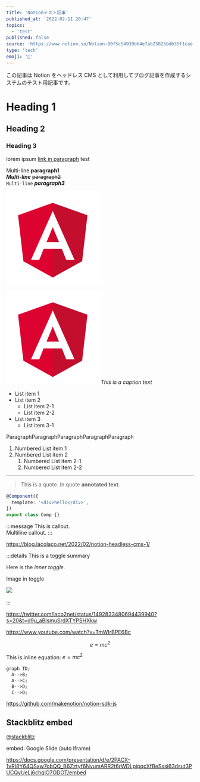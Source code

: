 ```yaml
---
title: 'Notionテスト記事'
published_at: '2022-02-11 20:47'
topics:
  - 'test'
published: false
source: 'https://www.notion.so/Notion-80f5c54939b64e7ab25825bdb35f1cae'
type: 'tech'
emoji: '📝'
---
```


この記事は Notion をヘッドレス CMS として利用してブログ記事を作成するシステムのテスト用記事です。

# Heading 1

## Heading 2

### Heading 3

lorem ipsum [link in paragraph](https://www.google.com) test

Multi-line **paragraph1**  
**_Multi-line_** ~~paragraph2~~  
`Multi-line` _**paragraph3**_

![](</images/notion-test-post/7b83dc98-a03f-425c-a4a1-df0fe492714b/angular_(1).png>)

![](</images/notion-test-post/193122c7-3622-4210-ad72-3ac7363e970c/angular_(1).png>)
_This is a caption text_

- List item 1
- List item 2
  - List item 2-1
  - List item 2-2
- List item 3
  - List item 3-1

ParagraphParagraphParagraphParagraphParagraph

1. Numbered List item 1
1. Numbered List item 2
   1. Numbered List item 2-1
   1. Numbered List item 2-2

---

> This is a quote. In quote **annotated text**.

```typescript
@Component({
  template: '<div>hello</div>',
})
export class Comp {}
```

:::message
This is callout.  
Multiline callout.
:::

https://blog.lacolaco.net/2022/02/notion-headless-cms-1/

:::details This is a toggle summary

Here is the _inner toggle._

Image in toggle

![](https://images.unsplash.com/photo-1619546813926-a78fa6372cd2?ixlib=rb-1.2.1&q=85&fm=jpg&crop=entropy&cs=srgb)

:::

https://twitter.com/laco2net/status/1492833480694439940?s=20&t=d9u_aBlsmuSrdXTYPSHXkw

https://www.youtube.com/watch?v=TmWIrBPE6Bc

$$
e=mc^2
$$

This is inline equation: $e=mc^2$

```mermaid
graph TD;
  A-->B;
  A-->C;
  B-->D;
  C-->D;
```

<!--table_of_contents-->
<!--{"object":"block","id":"c3906a6f-cd9c-4985-934a-c55aa0420747","parent":{"type":"page_id","page_id":"80f5c549-39b6-4e7a-b258-25bdb35f1cae"},"created_time":"2022-02-13T16:08:00.000Z","last_edited_time":"2022-02-13T16:08:00.000Z","created_by":{"object":"user","id":"f4f222d4-d508-405d-ba6c-da82ee26ee54"},"last_edited_by":{"object":"user","id":"f4f222d4-d508-405d-ba6c-da82ee26ee54"},"has_children":false,"archived":false,"type":"table_of_contents","table_of_contents":{"color":"gray"}}-->

<!--table-->
<!--{"object":"block","id":"5b6d8f1d-26f2-4754-8cb3-a66aa3b95544","parent":{"type":"page_id","page_id":"80f5c549-39b6-4e7a-b258-25bdb35f1cae"},"created_time":"2022-02-13T16:11:00.000Z","last_edited_time":"2022-02-13T16:11:00.000Z","created_by":{"object":"user","id":"f4f222d4-d508-405d-ba6c-da82ee26ee54"},"last_edited_by":{"object":"user","id":"f4f222d4-d508-405d-ba6c-da82ee26ee54"},"has_children":true,"archived":false,"type":"table","table":{"table_width":2,"has_column_header":false,"has_row_header":false},"children":[{"object":"block","id":"b65cbedb-317e-48d5-bcdb-03551b833885","parent":{"type":"block_id","block_id":"5b6d8f1d-26f2-4754-8cb3-a66aa3b95544"},"created_time":"2022-02-13T16:11:00.000Z","last_edited_time":"2022-02-13T16:11:00.000Z","created_by":{"object":"user","id":"f4f222d4-d508-405d-ba6c-da82ee26ee54"},"last_edited_by":{"object":"user","id":"f4f222d4-d508-405d-ba6c-da82ee26ee54"},"has_children":false,"archived":false,"type":"table_row","table_row":{"cells":[[{"type":"text","text":{"content":"0,0","link":null},"annotations":{"bold":false,"italic":false,"strikethrough":false,"underline":false,"code":false,"color":"default"},"plain_text":"0,0","href":null}],[{"type":"text","text":{"content":"0,1","link":null},"annotations":{"bold":false,"italic":false,"strikethrough":false,"underline":false,"code":false,"color":"default"},"plain_text":"0,1","href":null}]]}},{"object":"block","id":"58ae5509-56c5-4615-9c94-d1ff86d31337","parent":{"type":"block_id","block_id":"5b6d8f1d-26f2-4754-8cb3-a66aa3b95544"},"created_time":"2022-02-13T16:11:00.000Z","last_edited_time":"2022-02-13T16:11:00.000Z","created_by":{"object":"user","id":"f4f222d4-d508-405d-ba6c-da82ee26ee54"},"last_edited_by":{"object":"user","id":"f4f222d4-d508-405d-ba6c-da82ee26ee54"},"has_children":false,"archived":false,"type":"table_row","table_row":{"cells":[[{"type":"text","text":{"content":"1,0","link":null},"annotations":{"bold":false,"italic":false,"strikethrough":false,"underline":false,"code":false,"color":"default"},"plain_text":"1,0","href":null}],[{"type":"text","text":{"content":"1,1","link":null},"annotations":{"bold":false,"italic":false,"strikethrough":false,"underline":false,"code":false,"color":"default"},"plain_text":"1,1","href":null}]]}},{"object":"block","id":"30464eb2-6360-410f-9b84-8e21d0f43237","parent":{"type":"block_id","block_id":"5b6d8f1d-26f2-4754-8cb3-a66aa3b95544"},"created_time":"2022-02-13T16:11:00.000Z","last_edited_time":"2022-02-14T00:03:00.000Z","created_by":{"object":"user","id":"f4f222d4-d508-405d-ba6c-da82ee26ee54"},"last_edited_by":{"object":"user","id":"f4f222d4-d508-405d-ba6c-da82ee26ee54"},"has_children":false,"archived":false,"type":"table_row","table_row":{"cells":[[{"type":"text","text":{"content":"2,0","link":null},"annotations":{"bold":false,"italic":false,"strikethrough":false,"underline":false,"code":false,"color":"default"},"plain_text":"2,0","href":null}],[{"type":"text","text":{"content":"2,1","link":null},"annotations":{"bold":false,"italic":false,"strikethrough":false,"underline":false,"code":false,"color":"default"},"plain_text":"2,1","href":null}]]}}]}-->

https://github.com/makenotion/notion-sdk-js

## Stackblitz embed

@[stackblitz](https://stackblitz.com/edit/angular-ivy-qxbz13?embed=1&file=src/app/fancy-button/fancy-button.component.ts)

embed: Google Slide (auto iframe)

https://docs.google.com/presentation/d/e/2PACX-1vRI8Y64QSxw7obQQ_B6Zztyf6NvumARR2t6rWDLpipqcXfBeSssi63dsut3PUCQyUeLj6chqlO7ODOT/embed
